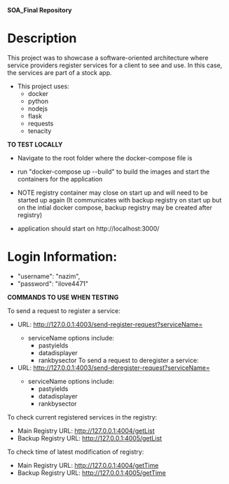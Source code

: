 **SOA_Final Repository**

# Description
This project was to showcase a software-oriented architecture where service providers register services for a client to see and use. In this case, the services are part of a stock app.


- This project uses:
    - docker
    - python
    - nodejs
    - flask
    - requests
    - tenacity


**TO TEST LOCALLY**
- Navigate to the root folder where the docker-compose file is 
- run "docker-compose up --build" to build the images and start the containers for the application 
- NOTE registry container may close on start up and will need to be started up again (It communicates with backup registry on start up but on the intial docker compose, backup   registry may be created after registry)

- application should start on http://localhost:3000/

# Login Information:
- "username": "nazim",
- "password": "ilove4471"

**COMMANDS TO USE WHEN TESTING**

To send a request to register a service: 
- URL: http://127.0.0.1:4003/send-register-request?serviceName=<serviceName>
  - serviceName options include:
      - pastyields
      - datadisplayer
      - rankbysector
To send a request to deregister a service:
- URL: http://127.0.0.1:4003/send-deregister-request?serviceName=<serviceName>
  - serviceName options include:
      - pastyields
      - datadisplayer
      - rankbysector
   
To check current registered services in the registry:
- Main Registry URL: http://127.0.0.1:4004/getList
- Backup Registry URL: http://127.0.0.1:4005/getList

 To check time of latest modification of registry:
- Main Registry URL: http://127.0.0.1:4004/getTime
- Backup Registry URL: http://127.0.0.1:4005/getTime
